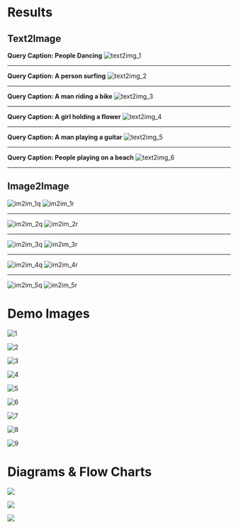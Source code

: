 # Results

## Text2Image

**Query Caption: People Dancing**
![text2img_1](./results/text2img_1.png)
***
**Query Caption: A person surfing**
![text2img_2](./results/text2img_2.png)
***
**Query Caption: A man riding a bike**
![text2img_3](./results/text2img_3.png)
***
**Query Caption: A girl holding a flower**
![text2img_4](./results/text2img_4.png)
***
**Query Caption: A man playing a guitar**
![text2img_5](./results/text2img_5.png)
***
**Query Caption: People playing on a beach**
![text2img_6](./results/text2img_6.png)
***



## Image2Image

![im2im_1q](./results/im2im_1q.png)
![im2im_1r](./results/im2im_1r.png)
***
![im2im_2q](./results/im2im_2q.png)
![im2im_2r](./results/im2im_2r.png)
***
![im2im_3q](./results/im2im_3q.png)
![im2im_3r](./results/im2im_3r.png)
***
![im2im_4q](./results/im2im_4q.png)
![im2im_4r](./results/im2im_4r.png)
***
![im2im_5q](./results/im2im_5q.png)
![im2im_5r](./results/im2im_5r.png)

# Demo Images

![1](./DemoImages/1.png)

![2](./DemoImages/2.png)

![3](./DemoImages/3.png)

![4](./DemoImages/4.png)

![5](./DemoImages/5.png)

![6](./DemoImages/6.png)

![7](./DemoImages/7.png)

![8](./DemoImages/8.png)

![9](./DemoImages/9.png)


# Diagrams & Flow Charts

![](./DemoImages/Diagram-1.png)

![](./DemoImages/Diagram-2.png)

![](./DemoImages/FlowChart.png)
